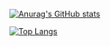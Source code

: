 [![Anurag's GitHub stats](https://github-readme-stats.vercel.app/api?username=EnzoBernardis2007&count_private=true&include_all_commits=true)](https://github.com/anuraghazra/github-readme-stats)

[![Top Langs](https://github-readme-stats.vercel.app/api/top-langs/?username=EnzoBernardis2007)](https://github.com/anuraghazra/github-readme-stats)
